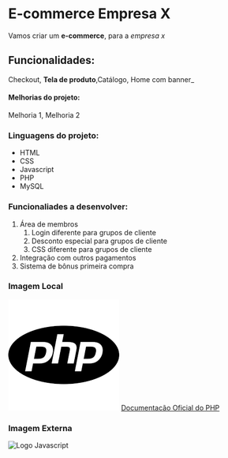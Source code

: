 # E-commerce Empresa X

Vamos criar um **e-commerce**, para a *empresa x*

## Funcionalidades:

Checkout, **Tela de produto**,Catálogo, Home com banner_

#### Melhorias do projeto:

Melhoria 1, Melhoria 2

### Linguagens do projeto:

* HTML
* CSS
* Javascript
* PHP
* MySQL

### Funcionaliades a desenvolver:
1. Área de membros
    1. Login diferente para grupos de cliente
    2. Desconto especial para grupos de cliente
    3. CSS diferente para grupos de cliente
2. Integração com outros pagamentos
3. Sistema de bônus primeira compra

### Imagem Local

![Logo do PHP](img/php-logo.png)
[Documentacão Oficial do PHP](https://www.php.net/)
### Imagem Externa

![Logo Javascript](https://upload.wikimedia.org/wikipedia/commons/9/99/Unofficial_JavaScript_logo_2.svg)